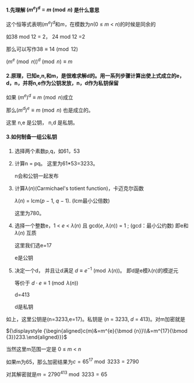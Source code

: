 #### 1.先理解 ${\displaystyle (m^{e})^{d}\equiv m{\pmod {n}}}$ 是什么意思

这个恒等式表明$(m^{e})^{d}$和$m$，在模数为$n$(0 ≤ *m* < *n*)的时候是同余的

如38 mod 12 = 2， 24 mod 12 =2 

那么可以写作${\displaystyle 38\equiv 14{\pmod {12}}}$

${\displaystyle (m^{e}\pmod {n})^{d} {\pmod {n}}\equiv m}$ 

#### 2.原理，已知e,n,和m，是很难求解d的。用一系列步骤计算出使上式成立的e，d，n，并将n,e作为公钥发放，n，d作为私钥保留

如果 ${\displaystyle (m^{e})^{d}\equiv m{\pmod {n}}}$成立

那么${\displaystyle (m^{d})^{e}\equiv m{\pmod {n}}}$ 也是成立的。

这里 n,e 是公钥， n,d 是私钥。

#### 3.如何制备一组公私钥

1. 选择两个素数p,q，如61，53

2. 计算n = pq。 这里为61*53=3233。

   n会和公钥一起发布

3. 计算*λ*(*n*)(Carmichael's totient function)，卡迈克尔函数

    *λ*(*n*) = lcm(*p* − 1, *q* − 1). (lcm最小公倍数)

   这里为780。

4. 选择一个整数e，1 < *e* < *λ*(*n*) 且 gcd(*e*, *λ*(*n*)) = 1 ;  (gcd：最小公约数) 即e和 *λ*(*n*) 互质

   这里我们选e=17

   e是公钥

5. 决定一个d， 并且让d满足  $d ≡ e^{−1} \pmod {λ(n)}$。 即d是e模λ(n)的模逆元

   等价于  $d\cdot e ≡ 1 \pmod {λ(n)}$

   d=413

   d是私钥

如上，这里公钥是(n=3233,e=17)。私钥是 (*n* = 3233, *d* = 413)。对m加密就是

${\displaystyle {\begin{aligned}c(m)&=m^{e}{\bmod {n}}\\&=m^{17}{\bmod {3}}233.\end{aligned}}}$

当然这里m范围一定是 0 ≤ *m* < *n* 

如果m为65，那么加密结果为${\displaystyle c=65^{17}{\bmod {3}}233=2790}$

对其解密就是${\displaystyle m=2790^{413}{\bmod {3}}233=65}$